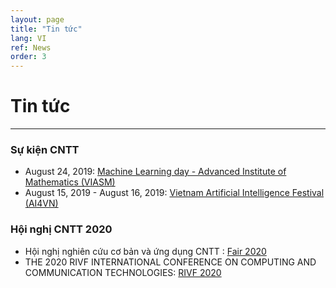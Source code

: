 ```yaml
---
layout: page
title: "Tin tức"
lang: VI
ref: News
order: 3
---
```

# Tin tức
---

### Sự kiện CNTT
* August 24, 2019: [Machine Learning day - Advanced Institute of Mathematics (VIASM)](https://viasm.edu.vn/hdkh/machine-learning-day)
* August 15, 2019 - August 16, 2019: [Vietnam Artificial Intelligence Festival (AI4VN)](https://ai4vn.vnexpress.net)

### Hội nghị CNTT 2020
* Hội nghị nghiên cứu cơ bản và ứng dụng CNTT : [Fair 2020](http://fair.conf.vn/)
* THE 2020 RIVF INTERNATIONAL CONFERENCE ON COMPUTING AND COMMUNICATION TECHNOLOGIES: [RIVF 2020](https://rivf2020.rmit.edu.vn/)
